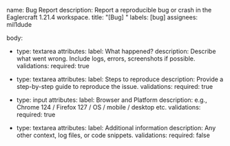 name: Bug Report
description: Report a reproducible bug or crash in the Eaglercraft 1.21.4 workspace.
title: "[Bug] "
labels: [bug]
assignees: mil1dude

body:
  - type: textarea
    attributes:
      label: What happened?
      description: Describe what went wrong. Include logs, errors, screenshots if possible.
    validations:
      required: true

  - type: textarea
    attributes:
      label: Steps to reproduce
      description: Provide a step-by-step guide to reproduce the issue.
    validations:
      required: true

  - type: input
    attributes:
      label: Browser and Platform
      description: e.g., Chrome 124 / Firefox 127 / OS / mobile / desktop etc.
    validations:
      required: true

  - type: textarea
    attributes:
      label: Additional information
      description: Any other context, log files, or code snippets.
    validations:
      required: false
